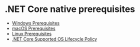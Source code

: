 .NET Core native prerequisites
==============================

* [Windows Prerequisites](https://docs.microsoft.com/dotnet/core/install/dependencies?pivots=os-windows)
* [macOS Prerequisites](https://docs.microsoft.com/dotnet/core/install/dependencies?pivots=os-macos)
* [Linux Prerequisites](https://docs.microsoft.com/dotnet/core/install/linux)
* [.NET Core Supported OS Lifecycle Policy](https://github.com/dotnet/core/blob/main/os-lifecycle-policy.md)
